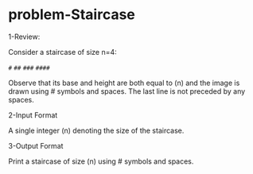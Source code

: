 # problem-Staircase

1-Review:

Consider a staircase of size n=4:

   `#`
  `##`
 `###`
`####`

Observe that its base and height are both equal to (n) and the image is drawn using # symbols and spaces. The last line is not preceded by any spaces.

2-Input Format

A single integer (n) denoting the size of the staircase.

3-Output Format

Print a staircase of size (n) using # symbols and spaces.
